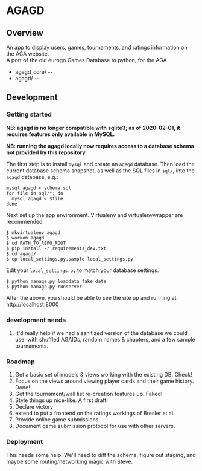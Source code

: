 # AGAGD

## Overview
An app to display users, games, tournaments, and ratings information on the AGA website.  
A port of the old eurogo Games Database to python, for the AGA

 - agagd_core/     --
 - agagd/          -- 

## Development

### Getting started

**NB: agagd is no longer compatible with sqlite3; as of 2020-02-01, it requires features only available in MySQL.**

**NB: running the agagd locally now requires access to a database schema not provided by this repository.**

The first step is to install `mysql` and create an `agagd` database. Then load the current database schema snapshot, as well
as the SQL files in `sql/`, into the `agagd` database, e.g.:

~~~
mysql agagd < schema.sql
for file in sql/*; do
  mysql agagd < $file
done
~~~

Next set up the app environment. Virtualenv and virtualenvwrapper are recommended.

~~~
$ mkvirtualenv agagd
$ workon agagd 
$ cd PATH_TO_REPO_ROOT
$ pip install -r requirements_dev.txt
$ cd agagd/
$ cp local_settings.py.sample local_settings.py
~~~

Edit your `local_settings.py` to match your database settings.

~~~
$ python manage.py loaddata fake_data
$ python manage.py runserver
~~~

After the above, you should be able to see the site up and running at http://localhost:8000

### development needs
1. It'd really help if we had a sanitized version of the database we could use,
with shuffled AGAIDs, random names & chapters, and a few sample tournaments.

### Roadmap

1. Get a basic set of models & views working with the existing DB. Check!
2. Focus on the views around viewing player cards and their game history. Done!
3. Get the tournament/wall list re-creation features up. Faked!
4. Style things up nice-like. A first draft!
5. Declare victory
6. extend to put a frontend on the ratings workings of Bresler et al.
7. Provide online game submissions
8. Document game submission protocol for use with other servers.


### Deployment

This needs some help.  We'll need to diff the schema, figure out staging, 
and maybe some routing/networking magic with Steve.



